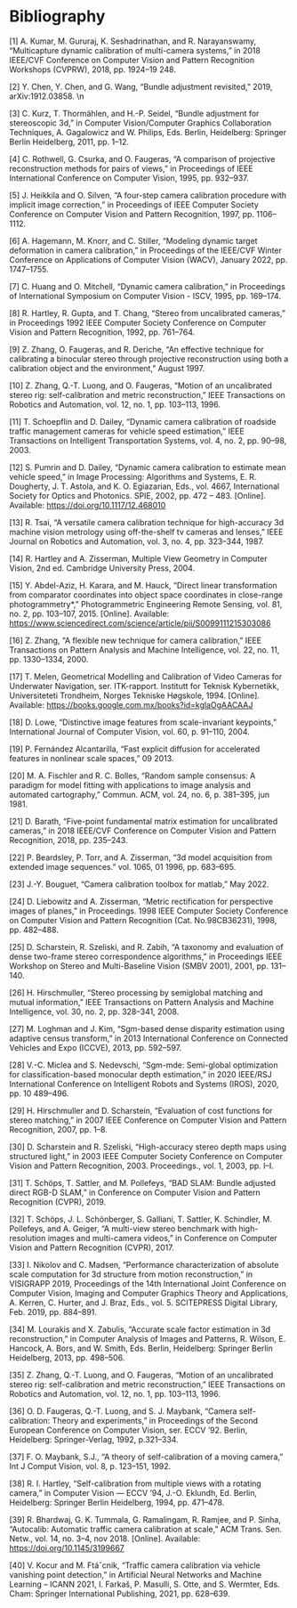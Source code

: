 # Bibliography

[1] A. Kumar, M. Gururaj, K. Seshadrinathan, and R. Narayanswamy, “Multicapture dynamic calibration of multi-camera systems,” in 2018 IEEE/CVF Conference on Computer Vision and Pattern Recognition Workshops (CVPRW), 2018, pp. 1924–19 248.

[2] Y. Chen, Y. Chen, and G. Wang, “Bundle adjustment revisited,” 2019, arXiv:1912.03858. \n

[3] C. Kurz, T. Thormählen, and H.-P. Seidel, “Bundle adjustment for stereoscopic 3d,” in Computer Vision/Computer Graphics Collaboration Techniques, A. Gagalowicz and W. Philips, Eds. Berlin, Heidelberg: Springer Berlin Heidelberg, 2011, pp. 1–12.

[4] C. Rothwell, G. Csurka, and O. Faugeras, “A comparison of projective reconstruction methods for pairs of views,” 
in Proceedings of IEEE International Conference on Computer Vision, 1995, pp. 932–937.

[5] J. Heikkila and O. Silven, “A four-step camera calibration procedure with implicit image correction,” in Proceedings of IEEE Computer Society Conference on Computer Vision and Pattern Recognition, 1997, pp. 1106–1112.

[6] A. Hagemann, M. Knorr, and C. Stiller, “Modeling dynamic target deformation in camera calibration,” in Proceedings of the IEEE/CVF Winter Conference on Applications of Computer Vision (WACV), January 2022, pp. 1747–1755.

[7] C. Huang and O. Mitchell, “Dynamic camera calibration,” in Proceedings of International Symposium on Computer Vision - ISCV, 1995, pp. 169–174.

[8] R. Hartley, R. Gupta, and T. Chang, “Stereo from uncalibrated cameras,” in Proceedings 1992 IEEE Computer Society Conference on Computer Vision and Pattern Recognition, 1992, pp. 761–764.

[9] Z. Zhang, O. Faugeras, and R. Deriche, “An effective technique for calibrating a binocular stereo through projective reconstruction using both a calibration object and the environment,” August 1997.

[10] Z. Zhang, Q.-T. Luong, and O. Faugeras, “Motion of an uncalibrated stereo rig: self-calibration and metric reconstruction,” IEEE Transactions on Robotics and Automation, vol. 12, no. 1, pp. 103–113, 1996.

[11] T. Schoepflin and D. Dailey, “Dynamic camera calibration of roadside traffic management cameras for vehicle speed estimation,” IEEE Transactions on Intelligent Transportation Systems, vol. 4, no. 2, pp. 90–98, 2003.

[12] S. Pumrin and D. Dailey, “Dynamic camera calibration to estimate mean vehicle speed,” in Image Processing: Algorithms and Systems, E. R. Dougherty, J. T. Astola, and K. O. Egiazarian, Eds., vol. 4667, International Society for Optics and Photonics. SPIE, 2002, pp. 472 – 483. [Online]. Available: https://doi.org/10.1117/12.468010

[13] R. Tsai, “A versatile camera calibration technique for high-accuracy 3d machine vision metrology using off-the-shelf tv cameras and lenses,” IEEE Journal on Robotics and Automation, vol. 3, no. 4, pp. 323–344, 1987.

[14] R. Hartley and A. Zisserman, Multiple View Geometry in Computer Vision, 2nd ed. Cambridge University Press, 2004.

[15] Y. Abdel-Aziz, H. Karara, and M. Hauck, “Direct linear transformation from comparator coordinates into object space coordinates in close-range photogrammetry*,” Photogrammetric Engineering Remote Sensing, vol. 81, no. 2, pp. 103–107, 2015. [Online]. Available: https://www.sciencedirect.com/science/article/pii/S0099111215303086

[16] Z. Zhang, “A flexible new technique for camera calibration,” IEEE Transactions on Pattern Analysis and Machine Intelligence, vol. 22, no. 11, pp. 1330–1334, 2000.

[17] T. Melen, Geometrical Modelling and Calibration of Video Cameras for Underwater Navigation, ser. ITK-rapport. Institutt for Teknisk Kybernetikk, Universiteteti Trondheim, Norges Tekniske Høgskole, 1994. [Online]. Available: https://books.google.com.mx/books?id=kglaOgAACAAJ

[18] D. Lowe, “Distinctive image features from scale-invariant keypoints,” International Journal of Computer Vision, 
vol. 60, p. 91–110, 2004.

[19] P. Fernández Alcantarilla, “Fast explicit diffusion for accelerated features in nonlinear scale spaces,” 09 2013.

[20] M. A. Fischler and R. C. Bolles, “Random sample consensus: A paradigm for model fitting with applications to image analysis and automated cartography,” Commun. ACM, vol. 24, no. 6, p. 381–395, jun 1981.

[21] D. Barath, “Five-point fundamental matrix estimation for uncalibrated cameras,” in 2018 IEEE/CVF Conference on Computer Vision and Pattern Recognition, 2018, pp. 235–243.

[22] P. Beardsley, P. Torr, and A. Zisserman, “3d model acquisition from extended image sequences.” vol. 1065, 01 1996, pp. 683–695.

[23] J.-Y. Bouguet, “Camera calibration toolbox for matlab,” May 2022.

[24] D. Liebowitz and A. Zisserman, “Metric rectification for perspective images of planes,” in Proceedings. 1998 IEEE Computer Society Conference on Computer Vision and Pattern Recognition (Cat. No.98CB36231), 1998, pp. 482–488.

[25] D. Scharstein, R. Szeliski, and R. Zabih, “A taxonomy and evaluation of dense two-frame stereo correspondence algorithms,” in Proceedings IEEE Workshop on Stereo and Multi-Baseline Vision (SMBV 2001), 2001, pp. 131–140.

[26] H. Hirschmuller, “Stereo processing by semiglobal matching and mutual information,” IEEE Transactions on Pattern Analysis and Machine Intelligence, vol. 30, no. 2, pp. 328–341, 2008.

[27] M. Loghman and J. Kim, “Sgm-based dense disparity estimation using adaptive census transform,” in 2013 International Conference on Connected Vehicles and Expo (ICCVE), 2013, pp. 592–597.

[28] V.-C. Miclea and S. Nedevschi, “Sgm-mde: Semi-global optimization for classification-based monocular depth estimation,” in 2020 IEEE/RSJ International Conference on Intelligent Robots and Systems (IROS), 2020, pp. 10 489–496.

[29] H. Hirschmuller and D. Scharstein, “Evaluation of cost functions for stereo matching,” in 2007 IEEE Conference on Computer Vision and Pattern Recognition, 2007, pp. 1–8.

[30] D. Scharstein and R. Szeliski, “High-accuracy stereo depth maps using structured light,” in 2003 IEEE Computer Society Conference on Computer Vision and Pattern Recognition, 2003. Proceedings., vol. 1, 2003, pp. I–I.

[31] T. Schöps, T. Sattler, and M. Pollefeys, “BAD SLAM: Bundle adjusted direct RGB-D SLAM,” in Conference on Computer Vision and Pattern Recognition (CVPR), 2019.

[32] T. Schöps, J. L. Schönberger, S. Galliani, T. Sattler, K. Schindler, M. Pollefeys, and A. Geiger, “A multi-view stereo benchmark with high-resolution images and multi-camera videos,” in Conference on Computer Vision and Pattern Recognition (CVPR), 2017.

[33] I. Nikolov and C. Madsen, “Performance characterization of absolute scale computation for 3d structure from motion reconstruction,” in VISIGRAPP 2019, Proceedings of the 14th International Joint Conference on Computer Vision, Imaging and Computer Graphics Theory and Applications, A. Kerren, C. Hurter, and J. Braz, Eds., vol. 5. SCITEPRESS Digital Library, Feb. 2019, pp. 884–891.

[34] M. Lourakis and X. Zabulis, “Accurate scale factor estimation in 3d reconstruction,” in Computer Analysis of Images and Patterns, R. Wilson, E. Hancock, A. Bors, and W. Smith, Eds. Berlin, Heidelberg: Springer Berlin Heidelberg, 2013, pp. 498–506.

[35] Z. Zhang, Q.-T. Luong, and O. Faugeras, “Motion of an uncalibrated stereo rig: self-calibration and metric reconstruction,” IEEE Transactions on Robotics and Automation, vol. 12, no. 1, pp. 103–113, 1996.

[36] O. D. Faugeras, Q.-T. Luong, and S. J. Maybank, “Camera self-calibration: Theory and experiments,” in Proceedings of the Second European Conference on Computer Vision, ser. ECCV ’92. Berlin, Heidelberg: Springer-Verlag, 1992, p.321–334.

[37] F. O. Maybank, S.J., “A theory of self-calibration of a moving camera,” Int J Comput Vision, vol. 8, p. 123–151, 1992.

[38] R. I. Hartley, “Self-calibration from multiple views with a rotating camera,” in Computer Vision — ECCV ’94, J.-O. Eklundh, Ed. Berlin, Heidelberg: Springer Berlin Heidelberg, 1994, pp. 471–478.

[39] R. Bhardwaj, G. K. Tummala, G. Ramalingam, R. Ramjee, and P. Sinha, “Autocalib: Automatic traffic camera calibration at scale,” ACM Trans. Sen. Netw., vol. 14, no. 3–4, nov 2018. [Online]. Available: https://doi.org/10.1145/3199667

[40] V. Kocur and M. Ftáˇcnik, “Traffic camera calibration via vehicle vanishing point detection,” in Artificial Neural Networks and Machine Learning – ICANN 2021, I. Farkaš, P. Masulli, S. Otte, and S. Wermter, Eds. Cham: Springer International Publishing, 2021, pp. 628–639.
